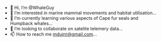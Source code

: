 - 👋 Hi, I’m @WhaleGuy
- 👀 I’m interested in marine mammal movements and habitat utilisation...
- 🌱 I’m currently learning various aspects of Cape fur seals and Humpback whales...
- 💞️ I’m looking to collaborate on satelite telemery data...
- 📫 How to reach me mdujnr@gmail.com...

<!---
WhaleGuy/WhaleGuy is a ✨ special ✨ repository because its `README.md` (this file) appears on your GitHub profile.
You can click the Preview link to take a look at your changes.
--->
